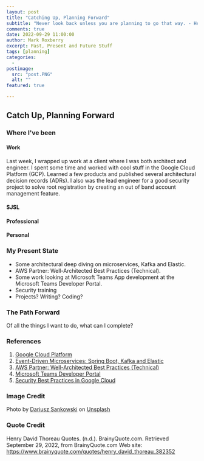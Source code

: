 ```yaml
---
layout: post
title: "Catching Up, Planning Forward"
subtitle: "Never look back unless you are planning to go that way. - Henry David Thoreau"
comments: true
date: 2022-09-29 11:00:00
author: Mark Roxberry
excerpt: Past, Present and Future Stuff
tags: [planning]
categories:
  - 
postimage:
  src: "post.PNG"
  alt: ""
featured: true

---
```


## Catch Up, Planning Forward

### Where I've been

#### Work

Last week, I wrapped up work at a client where I was both architect and engineer.  I spent some time and worked with cool stuff in the Google Cloud Platform (GCP).  Learned a few products and published several architectural decision records (ADRs).  I also was the lead engineer for a good security project to solve root registration by creating an out of band account management feature.

#### SJSL
#### Professional
#### Personal

### My Present State

- Some architectural deep diving on microservices, Kafka and Elastic.
- AWS Partner: Well-Architected Best Practices (Technical).
- Some work looking at Microsoft Teams App development at the Microsoft Teams Developer Portal.
- Security training
- Projects? Writing? Coding?

### The Path Forward

Of all the things I want to do, what can I complete?

### References

1. [Google Cloud Platform](https://cloud.google.com)
1. [
Event-Driven Microservices: Spring Boot, Kafka and Elastic
](https://www.udemy.com/course/event-driven-microservices-spring-boot-kafka-and-elasticsearch/learn/lecture/23054088#overview)
1. [AWS Partner: Well-Architected Best Practices (Technical)](https://www.aws.training/Details/InstructorLedTraining?id=107244)
1. [Microsoft Teams Developer Portal](https://dev.teams.microsoft.com/home)
1. [Security Best Practices in Google Cloud](https://app.pluralsight.com/library/courses/security-best-practices-google-cloud-5)

### Image Credit

Photo by <a href="https://unsplash.com/@dariuszsankowski?utm_source=unsplash&utm_medium=referral&utm_content=creditCopyText">Dariusz Sankowski</a> on <a href="https://unsplash.com/s/photos/map?utm_source=unsplash&utm_medium=referral&utm_content=creditCopyText">Unsplash</a>
  
### Quote Credit

Henry David Thoreau Quotes. (n.d.). BrainyQuote.com. Retrieved September 29, 2022, from BrainyQuote.com Web site: https://www.brainyquote.com/quotes/henry_david_thoreau_382352